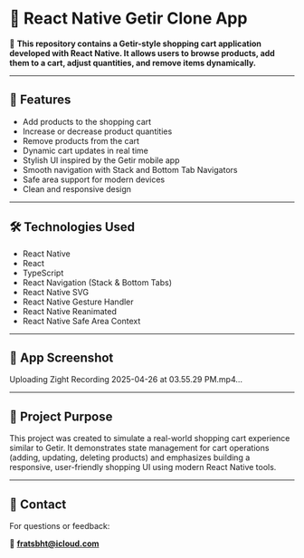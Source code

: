 # 🛒 React Native Getir Clone App

🔗 **This repository contains a Getir-style shopping cart application developed with React Native. It allows users to browse products, add them to a cart, adjust quantities, and remove items dynamically.**

---

## 🚀 Features

- Add products to the shopping cart  
- Increase or decrease product quantities  
- Remove products from the cart  
- Dynamic cart updates in real time  
- Stylish UI inspired by the Getir mobile app  
- Smooth navigation with Stack and Bottom Tab Navigators  
- Safe area support for modern devices  
- Clean and responsive design  

---

## 🛠️ Technologies Used

- React Native  
- React  
- TypeScript  
- React Navigation (Stack & Bottom Tabs)  
- React Native SVG  
- React Native Gesture Handler  
- React Native Reanimated  
- React Native Safe Area Context  

---

## 📸 App Screenshot



Uploading Zight Recording 2025-04-26 at 03.55.29 PM.mp4…



---

## 📝 Project Purpose

This project was created to simulate a real-world shopping cart experience similar to Getir. It demonstrates state management for cart operations (adding, updating, deleting products) and emphasizes building a responsive, user-friendly shopping UI using modern React Native tools.

---

## 📩 Contact

For questions or feedback:

📧 **fratsbht@icloud.com**

